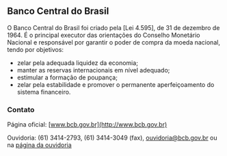 Banco Central do Brasil
---

O Banco Central do Brasil foi criado pela [Lei 4.595], de 31 de dezembro de 1964. É o principal executor das orientações do Conselho Monetário Nacional e responsável por garantir o poder de compra da moeda nacional, tendo por objetivos:

* zelar pela adequada liquidez da economia;
* manter as reservas internacionais em nível adequado;
* estimular a formação de poupança;
* zelar pela estabilidade e promover o permanente aperfeiçoamento do sistema financeiro.

### Contato


Página oficial: [www.bcb.gov.br](http://www.bcb.gov.br)

Ouvidoria: (61) 3414-2793, (61) 3414-3049 (fax), [ouvidoria@bcb.gov.br](mailto:ouvidoria@bcb.gov.br) ou na
[página da ouvidoria](http://www.bcb.gov.br/?ouvidoria)

<script type="application/ld+json">
{ "@context" : "http://schema.org",
  "@type" : "GovernmentOrganization",
  "name": "Banco Central do Brasil",
  "url" : "http://www.bcb.gov.br",
  "contactPoint" : [
    {
      "@type": "ContactPoint",
      "telephone" : "+55 (61) 3414-2793",
      "faxNumber" : "+55 (61) 3414-3049",
      "url": "http://www.bcb.gov.br/?ouvidoria",
      "contactType" : "customer service"
    }]}
</script>